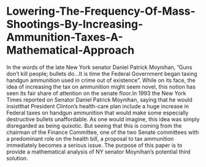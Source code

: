 # Lowering-The-Frequency-Of-Mass-Shootings-By-Increasing-Ammunition-Taxes-A-Mathematical-Approach
In the words of the late New York senator Daniel Patrick Moynihan, ”Guns don’t kill people; bullets do...It is time the Federal Government began taxing handgun ammunition used in crime out of existence”.  While on its face, the idea of increasing the tax on ammunition might seem novel, this notion has seen its fair share of attention on the senate floor.In 1993 the New York Times reported on Senator Daniel Patrick Moynihan, saying that he would insistthat President Clinton’s health-care plan include a huge increase in Federal taxes on handgun ammunition that would make some especially destructive bullets unaffordable. As one would imagine, this idea was simply disregarded as being quixotic. But seeing that this is coming from the chairman of the Finance Committee, one of the two Senate committees with a predominant role on the health bill, a proposal to tax ammunition immediately becomes a serious issue. The purpose of this paper is to provide a mathematical analysis of NY senator Moynihan’s potential third solution.

